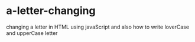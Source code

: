 # a-letter-changing
changing a letter in HTML using javaScript and also how to write loverCase and upperCase letter
